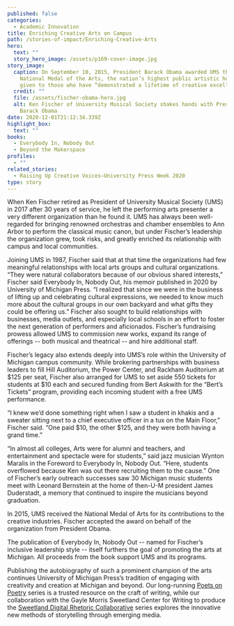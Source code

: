 ```yaml
---
published: false
categories:
  - Academic Innovation
title: Enriching Creative Arts on Campus
path: /stories-of-impact/Enriching-Creative-Arts
hero:
  text: ""
  story_hero_image: /assets/p169-cover-image.jpg
story_image:
  caption: On September 10, 2015, President Barack Obama awarded UMS the 2014
    National Medal of the Arts, the nation’s highest public artistic honor,
    given to those who have “demonstrated a lifetime of creative excellence.”
  credit: ""
  file: /assets/fischer-obama-hero.jpg
  alt: Ken Fischer of University Musical Society shakes hands with President
    Barack Obama
date: 2020-12-01T21:12:34.339Z
highlight_box:
  text: ""
books:
  - Everybody In, Nobody Out
  - Beyond the Makerspace
profiles:
  - ""
related_stories:
  - Raising Up Creative Voices—University Press Week 2020
type: story
---
```

When Ken Fischer retired as President of University Musical Society (UMS) in 2017 after 30 years of service, he left the performing arts presenter a very different organization than he found it. UMS has always been well-regarded for bringing renowned orchestras and chamber ensembles to Ann Arbor to perform the classical music canon, but under Fischer’s leadership the organization grew, took risks, and greatly enriched its relationship with campus and local communities.

Joining UMS in 1987, Fischer said that at that time the organizations had few meaningful relationships with local arts groups and cultural organizations. “They were natural collaborators because of our obvious shared interests,” Fischer said Everybody In, Nobody Out, his memoir published in 2020 by University of Michigan Press. “I realized that since we were in the business of lifting up and celebrating cultural expressions, we needed to know much more about the cultural groups in our own backyard and what gifts they could be offering us.” Fischer also sought to build relationships with businesses, media outlets, and especially local schools in an effort to foster the next generation of performers and aficionados. Fischer’s fundraising prowess allowed UMS to commission new works, expand its range of offerings -- both musical and theatrical -- and hire additional staff.

Fischer’s legacy also extends deeply into UMS’s role within the University of Michigan campus community. While brokering partnerships with business leaders to fill Hill Auditorium, the Power Center, and Rackham Auditorium at $125 per seat, Fischer also arranged for UMS to set aside 550 tickets for students at $10 each and secured funding from Bert Askwith for the “Bert’s Tickets” program, providing each incoming student with a free UMS performance.

“I knew we’d done something right when I saw a student in khakis and a sweater sitting next to a chief executive officer in a tux on the Main Floor,” Fischer said. “One paid $10, the other $125, and they were both having a grand time.”

“In almost all colleges, Arts were for alumni and teachers, and entertainment and spectacle were for students,” said jazz musician Wynton Maralis in the Foreword to Everybody In, Nobody Out. “Here, students overflowed because Ken was out there recruiting them to the cause.” One of Fischer’s early outreach successes saw 30 Michigan music students meet with Leonard Bernstein at the home of then-U-M president James Duderstadt, a memory that continued to inspire the musicians beyond graduation.

In 2015, UMS received the National Medal of Arts for its contributions to the creative industries. Fischer accepted the award on behalf of the organization from President Obama.

The publication of Everybody In, Nobody Out -- named for Fischer’s inclusive leadership style -- itself furthers the goal of promoting the arts at Michigan. All proceeds from the book support UMS and its programs.

Publishing the autobiography of such a prominent champion of the arts continues University of Michigan Press’s tradition of engaging with creativity and creation at Michigan and beyond. Our long-running [Poets on Poetry](https://www.press.umich.edu/browse/series/UM31) series is a trusted resource on the craft of writing, while our collaboration with the Gayle Morris Sweetland Center for Writing to produce the [Sweetland Digital Rhetoric Collaborative](https://www.press.umich.edu/browse/series/UM175) series explores the innovative new methods of storytelling through emerging media.